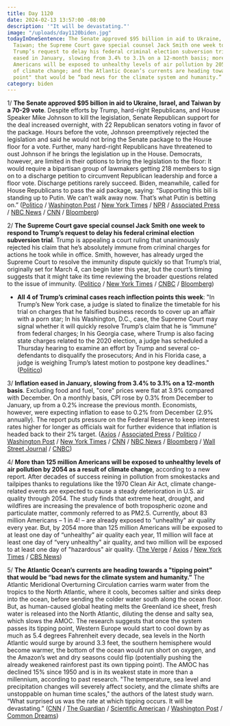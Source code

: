 ```yaml
---
title: Day 1120
date: 2024-02-13 13:57:00 -08:00
description: '"It will be devastating."'
image: "/uploads/day1120biden.jpg"
todayInOneSentence: The Senate approved $95 billion in aid to Ukraine, Israel, and
  Taiwan; the Supreme Court gave special counsel Jack Smith one week to respond to
  Trump’s request to delay his federal criminal election subversion trial; inflation
  eased in January, slowing from 3.4% to 3.1% on a 12-month basis; more than 125 million
  Americans will be exposed to unhealthy levels of air pollution by 2054 as a result
  of climate change; and the Atlantic Ocean’s currents are heading towards a "tipping
  point" that would be “bad news for the climate system and humanity.”
category: biden
---
```


1/ **The Senate approved $95 billion in aid to Ukraine, Israel, and Taiwan by a 70-29 vote**. Despite efforts by Trump, hard-right Republicans, and House Speaker Mike Johnson to kill the legislation, Senate Republican support for the deal increased overnight, with 22 Republican senators voting in favor of the package. Hours before the vote, Johnson preemptively rejected the legislation and said he would not bring the Senate package to the House floor for a vote. Further, many hard-right Republicans have threatened to oust Johnson if he brings the legislation up in the House. Democrats, however, are limited in their options to bring the legislation to the floor: It would require a bipartisan group of lawmakers getting 218 members to sign on to a discharge petition to circumvent Republican leadership and force a floor vote. Discharge petitions rarely succeed. Biden, meanwhile, called for House Republicans to pass the aid package, saying: “Supporting this bill is standing up to Putin. We can’t walk away now. That’s what Putin is betting on.” ([Politico](https://www.politico.com/news/2024/02/13/senate-aid-package-ukraine-israel-taiwan-00141135) / [Washington Post](https://www.washingtonpost.com/politics/2024/02/12/house-ukraine-johnson-senate/) / [New York Times](https://www.nytimes.com/2024/02/13/us/politics/congress-discharge-petition-ukraine.html) / [NPR](https://www.npr.org/2024/02/13/1231036049/senate-advances-military-aid-to-ukraine-israel-and-taiwan) / [Associated Press](https://apnews.com/article/ukraine-aid-congress-senate-5fdcf8cb1964681dcce0f4fe7b9a0f86) / [NBC News](https://www.nbcnews.com/politics/congress/senate-passes-aid-package-ukraine-israel-future-uncertain-house-rcna138502) / [CNN](https://www.cnn.com/2024/02/12/politics/senate-foreign-aid-bill-ukraine/index.html) / [Bloomberg](https://www.bloomberg.com/news/articles/2024-02-13/ukraine-aid-crashes-headlong-into-us-house-standoff-over-border?srnd=politics-vp&sref=MIBMEEoj))

2/ **The Supreme Court gave special counsel Jack Smith one week to respond to Trump’s request to delay his federal criminal election subversion trial**. Trump is appealing a court ruling that unanimously rejected his claim that he’s absolutely immune from criminal charges for actions he took while in office. Smith, however, has already urged the Supreme Court to resolve the immunity dispute quickly so that Trump’s trial, originally set for March 4, can begin later this year, but the court’s timing suggests that it might take its time reviewing the broader questions related to the issue of immunity. ([Politico](https://www.politico.com/news/2024/02/13/chief-justice-gives-jack-smith-one-week-to-respond-to-trumps-bid-to-stave-off-trial-00141163) / [New York Times](https://www.nytimes.com/2024/02/13/us/politics/supreme-court-trump-immunity-case.html) / [CNBC](https://www.cnbc.com/2024/02/13/supreme-court-tells-trump-prosecutor-to-answer-immunity-challenge.html) / [Bloomberg](https://www.bloomberg.com/news/articles/2024-02-13/supreme-court-seeks-smith-response-to-trump-bid-for-trial-delay?srnd=politics-vp&sref=MIBMEEoj))

* **All 4 of Trump’s criminal cases reach inflection points this week**: "In Trump’s New York case, a judge is slated to finalize the timetable for his trial on charges that he falsified business records to cover up an affair with a porn star; In his Washington, D.C., case, the Supreme Court may signal whether it will quickly resolve Trump’s claim that he is “immune” from federal charges; In his Georgia case, where Trump is also facing state charges related to the 2020 election, a judge has scheduled a Thursday hearing to examine an effort by Trump and several co-defendants to disqualify the prosecutors; And in his Florida case, a judge is weighing Trump’s latest motion to postpone key deadlines." ([Politico](https://www.politico.com/news/2024/02/13/trumps-criminal-cases-reach-inflection-points-this-week-00141079))

3/ **Inflation eased in January, slowing from 3.4% to 3.1% on a 12-month basis**. Excluding food and fuel, "core" prices were flat at 3.9% compared with December. On a monthly basis, CPI rose by 0.3% from December to January, up from a 0.2% increase the previous month. Economists, however, were expecting inflation to ease to 0.2% from December (2.9% annually). The report puts pressure on the Federal Reserve to keep interest rates higher for longer as officials wait for further evidence that inflation is headed back to their 2% target. ([Axios](https://www.axios.com/2024/02/13/inflation-cpi-january) / [Associated Press](https://apnews.com/article/inflation-prices-rates-economy-biden-federal-reserve-539b662f32a3cea4a514407ae4389174) / [Politico](https://www.politico.com/news/2024/02/13/inflation-biden-cpi-00141140) / [Washington Post](https://www.washingtonpost.com/business/2024/02/13/inflation-cpi-january/) / [New York Times](https://www.nytimes.com/2024/02/13/business/cpi-inflation-january.html) / [CNN](https://www.cnn.com/2024/02/13/economy/cpi-consumer-price-index-inflation-january/index.html) / [NBC News](https://www.nbcnews.com/business/economy/inflation-january-2024-how-the-economy-is-doing-now-rcna138402) / [Bloomberg](https://www.bloomberg.com/news/articles/2024-02-13/us-core-cpi-rises-most-in-eight-months-as-inflation-persists?sref=MIBMEEoj) / [Wall Street Journal](https://www.wsj.com/economy/consumers/what-to-watch-in-the-cpi-report-will-inflation-fall-below-3-ffc5859a) / [CNBC](https://www.cnbc.com/2024/02/13/cpi-inflation-january-2024-consumer-prices-rose-0point3percent-in-january-more-than-expected-as-the-annual-rate-moved-to-3point1percent.html))

4/ **More than 125 million Americans will be exposed to unhealthy levels of air pollution by 2054 as a result of climate change**, according to a new report. After decades of success reining in pollution from smokestacks and tailpipes thanks to regulations like the 1970 Clean Air Act, climate change-related events are expected to cause a steady deterioration in U.S. air quality through 2054. The study finds that extreme heat, drought, and wildfires are increasing the prevalence of both tropospheric ozone and particulate matter, commonly referred to as PM2.5. Currently, about 83 million Americans – 1 in 4! – are already exposed to "unhealthy" air quality every year. But, by 2054 more than 125 million Americans will be exposed to at least one day of “unhealthy” air quality each year, 11 million will face at least one day of “very unhealthy" air quality, and two million will be exposed to at least one day of "hazardous" air quality. ([The Verge](https://www.theverge.com/2024/2/12/24066572/air-pollution-quality-climate-change-wildfire-smoke-smog) / [Axios](https://www.axios.com/2024/02/12/air-quality-climate-change-penalty) / [New York Times](https://www.nytimes.com/2024/02/12/climate/wildfire-smoke-health.html) / [CBS News](https://www.cbsnews.com/news/climate-change-air-quality-unhealthy-wildfires-first-street/))

5/ **The Atlantic Ocean’s currents are heading towards a "tipping point" that would be “bad news for the climate system and humanity.”** The Atlantic Meridional Overturning Circulation carries warm water from the tropics to the North Atlantic, where it cools, becomes saltier and sinks deep into the ocean, before sending the colder water south along the ocean floor. But, as human-caused global heating melts the Greenland ice sheet, fresh water is released into the North Atlantic, diluting the dense and salty sea, which slows the AMOC. The research suggests that once the system passes its tipping point, Western Europe would start to cool down by as much as 5.4 degrees Fahrenheit every decade, sea levels in the North Atlantic would surge by around 3.3 feet, the southern hemisphere would become warmer, the bottom of the ocean would run short on oxygen, and the Amazon’s wet and dry seasons could flip (potentially pushing the already weakened rainforest past its own tipping point). The AMOC has declined 15% since 1950 and is in its weakest state in more than a millennium, according to past research. "The temperature, sea level and precipitation changes will severely affect society, and the climate shifts are unstoppable on human time scales," the authors of the latest study warn. “What surprised us was the rate at which tipping occurs. It will be devastating.” ([CNN](https://www.cnn.com/2024/02/09/climate/atlantic-circulation-collapse-weather-climate?cid=ios_app) / [The Guardian](https://www.theguardian.com/environment/2024/feb/09/atlantic-ocean-circulation-nearing-devastating-tipping-point-study-finds) / [Scientific American](https://www.scientificamerican.com/article/if-the-atlantic-ocean-loses-circulation-what-happens-next/) / [Washington Post](https://www.washingtonpost.com/climate-environment/2024/02/09/atlantic-ocean-amoc-climate-change/) / [Common Dreams](https://www.commondreams.org/news/amoc-current-collapse-2667230243))